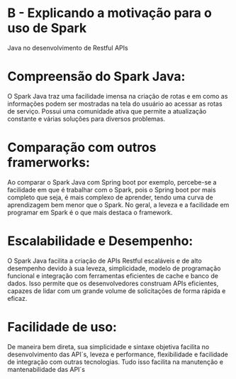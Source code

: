 # B - Explicando a motivação para o uso de Spark
Java no desenvolvimento de Restful APIs

# Compreensão do Spark Java:
O Spark Java traz uma facilidade imensa na criação de rotas
e em como as informações podem ser mostradas na tela do
usuário ao acessar as rotas de serviço. Possui uma
comunidade ativa que permite a atualização constante e
várias soluções para diversos problemas.

# Comparação com outros framerworks:
Ao comparar o Spark Java com Spring boot por exemplo,
percebe-se a facilidade em que é trabalhar com o Spark, pois
o Spring boot por mais completo que seja, é mais complexo
de aprender, tendo uma curva de aprendizagem bem menor
que o Spark. No geral, a leveza e a facilidade em programar
em Spark é o que mais destaca o framework.

# Escalabilidade e Desempenho:
O Spark Java facilita a criação de APIs Restful escaláveis e
de alto desempenho devido à sua leveza, simplicidade,
modelo de programação funcional e integração com
ferramentas eficientes de cache e banco de dados. Isso
permite que os desenvolvedores construam APIs eficientes,
capazes de lidar com um grande volume de solicitações de
forma rápida e eficaz.

# Facilidade de uso:
De maneira bem direta, sua simplicidade e sintaxe objetiva
facilita no desenvolvimento das API´s, leveza e performance,
flexibilidade e facilidade de integração com outras
tecnologias. Tudo isso facilita na manutenção e
mantenabilidade das API´s
